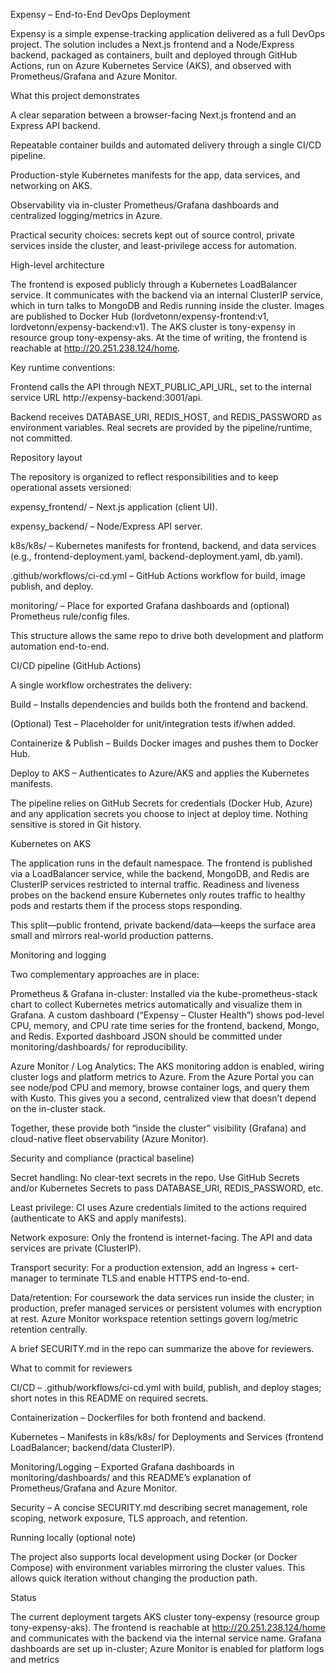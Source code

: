 Expensy – End-to-End DevOps Deployment

Expensy is a simple expense-tracking application delivered as a full DevOps project. The solution includes a Next.js frontend and a Node/Express backend, packaged as containers, built and deployed through GitHub Actions, run on Azure Kubernetes Service (AKS), and observed with Prometheus/Grafana and Azure Monitor.

What this project demonstrates

A clear separation between a browser-facing Next.js frontend and an Express API backend.

Repeatable container builds and automated delivery through a single CI/CD pipeline.

Production-style Kubernetes manifests for the app, data services, and networking on AKS.

Observability via in-cluster Prometheus/Grafana dashboards and centralized logging/metrics in Azure.

Practical security choices: secrets kept out of source control, private services inside the cluster, and least-privilege access for automation.

High-level architecture

The frontend is exposed publicly through a Kubernetes LoadBalancer service. It communicates with the backend via an internal ClusterIP service, which in turn talks to MongoDB and Redis running inside the cluster. Images are published to Docker Hub (lordvetonn/expensy-frontend:v1, lordvetonn/expensy-backend:v1). The AKS cluster is tony-expensy in resource group tony-expensy-aks. At the time of writing, the frontend is reachable at http://20.251.238.124/home.

Key runtime conventions:

Frontend calls the API through NEXT_PUBLIC_API_URL, set to the internal service URL http://expensy-backend:3001/api.

Backend receives DATABASE_URI, REDIS_HOST, and REDIS_PASSWORD as environment variables. Real secrets are provided by the pipeline/runtime, not committed.

Repository layout

The repository is organized to reflect responsibilities and to keep operational assets versioned:

expensy_frontend/ – Next.js application (client UI).

expensy_backend/ – Node/Express API server.

k8s/k8s/ – Kubernetes manifests for frontend, backend, and data services
(e.g., frontend-deployment.yaml, backend-deployment.yaml, db.yaml).

.github/workflows/ci-cd.yml – GitHub Actions workflow for build, image publish, and deploy.

monitoring/ – Place for exported Grafana dashboards and (optional) Prometheus rule/config files.

This structure allows the same repo to drive both development and platform automation end-to-end.

CI/CD pipeline (GitHub Actions)

A single workflow orchestrates the delivery:

Build – Installs dependencies and builds both the frontend and backend.

(Optional) Test – Placeholder for unit/integration tests if/when added.

Containerize & Publish – Builds Docker images and pushes them to Docker Hub.

Deploy to AKS – Authenticates to Azure/AKS and applies the Kubernetes manifests.

The pipeline relies on GitHub Secrets for credentials (Docker Hub, Azure) and any application secrets you choose to inject at deploy time. Nothing sensitive is stored in Git history.

Kubernetes on AKS

The application runs in the default namespace. The frontend is published via a LoadBalancer service, while the backend, MongoDB, and Redis are ClusterIP services restricted to internal traffic. Readiness and liveness probes on the backend ensure Kubernetes only routes traffic to healthy pods and restarts them if the process stops responding.

This split—public frontend, private backend/data—keeps the surface area small and mirrors real-world production patterns.

Monitoring and logging

Two complementary approaches are in place:

Prometheus & Grafana in-cluster: Installed via the kube-prometheus-stack chart to collect Kubernetes metrics automatically and visualize them in Grafana. A custom dashboard (“Expensy – Cluster Health”) shows pod-level CPU, memory, and CPU rate time series for the frontend, backend, Mongo, and Redis. Exported dashboard JSON should be committed under monitoring/dashboards/ for reproducibility.

Azure Monitor / Log Analytics: The AKS monitoring addon is enabled, wiring cluster logs and platform metrics to Azure. From the Azure Portal you can see node/pod CPU and memory, browse container logs, and query them with Kusto. This gives you a second, centralized view that doesn’t depend on the in-cluster stack.

Together, these provide both “inside the cluster” visibility (Grafana) and cloud-native fleet observability (Azure Monitor).

Security and compliance (practical baseline)

Secret handling: No clear-text secrets in the repo. Use GitHub Secrets and/or Kubernetes Secrets to pass DATABASE_URI, REDIS_PASSWORD, etc.

Least privilege: CI uses Azure credentials limited to the actions required (authenticate to AKS and apply manifests).

Network exposure: Only the frontend is internet-facing. The API and data services are private (ClusterIP).

Transport security: For a production extension, add an Ingress + cert-manager to terminate TLS and enable HTTPS end-to-end.

Data/retention: For coursework the data services run inside the cluster; in production, prefer managed services or persistent volumes with encryption at rest. Azure Monitor workspace retention settings govern log/metric retention centrally.

A brief SECURITY.md in the repo can summarize the above for reviewers.

What to commit for reviewers

CI/CD – .github/workflows/ci-cd.yml with build, publish, and deploy stages; short notes in this README on required secrets.

Containerization – Dockerfiles for both frontend and backend.

Kubernetes – Manifests in k8s/k8s/ for Deployments and Services (frontend LoadBalancer; backend/data ClusterIP).

Monitoring/Logging – Exported Grafana dashboards in monitoring/dashboards/ and this README’s explanation of Prometheus/Grafana and Azure Monitor.

Security – A concise SECURITY.md describing secret management, role scoping, network exposure, TLS approach, and retention.

Running locally (optional note)

The project also supports local development using Docker (or Docker Compose) with environment variables mirroring the cluster values. This allows quick iteration without changing the production path.

Status

The current deployment targets AKS cluster tony-expensy (resource group tony-expensy-aks). The frontend is reachable at http://20.251.238.124/home and communicates with the backend via the internal service name. Grafana dashboards are set up in-cluster; Azure Monitor is enabled for platform logs and metrics
